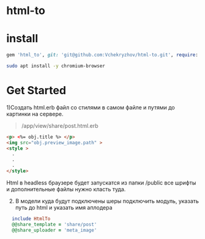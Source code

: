 # html-to
# install
``` ruby
gem 'html_to', git: 'git@github.com:Vchekryzhov/html-to.git', require: 'html_headless'
```
``` bash
sudo apt install -y chromium-browser
```
# Get Started

1)Создать html.erb файл со стилями в самом файле и путями до картинки на сервере.
> /app/view/share/post.html.erb
``` html
<p> <%= obj.title %> </p>
<img src="obj.preview_image.path" >
<style >
  .
  .
  .
</style>
```
Html в headless браузере будет запускатся из папки /public все шрифты и дополнительные файлы нужно класть туда.

2) В модели куда будут подключены шеры подключить модуль, указать путь до html и указать имя аплодера 
``` ruby
  include HtmlTo
  @@share_template = 'share/post'
  @@share_uploader = 'meta_image'
```
